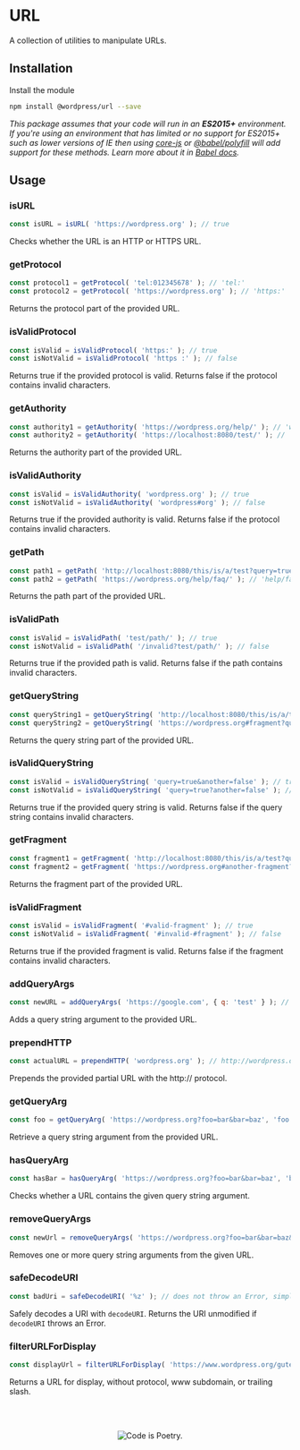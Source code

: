 # URL

A collection of utilities to manipulate URLs.

## Installation

Install the module

```bash
npm install @wordpress/url --save
```

_This package assumes that your code will run in an **ES2015+** environment. If you're using an environment that has limited or no support for ES2015+ such as lower versions of IE then using [core-js](https://github.com/zloirock/core-js) or [@babel/polyfill](https://babeljs.io/docs/en/next/babel-polyfill) will add support for these methods. Learn more about it in [Babel docs](https://babeljs.io/docs/en/next/caveats)._

## Usage

### isURL

```js
const isURL = isURL( 'https://wordpress.org' ); // true
```

Checks whether the URL is an HTTP or HTTPS URL.


### getProtocol

```js
const protocol1 = getProtocol( 'tel:012345678' ); // 'tel:'
const protocol2 = getProtocol( 'https://wordpress.org' ); // 'https:'
```

Returns the protocol part of the provided URL.


### isValidProtocol

```js
const isValid = isValidProtocol( 'https:' ); // true
const isNotValid = isValidProtocol( 'https :' ); // false
```

Returns true if the provided protocol is valid. Returns false if the protocol contains invalid characters.


### getAuthority

```js
const authority1 = getAuthority( 'https://wordpress.org/help/' ); // 'wordpress.org'
const authority2 = getAuthority( 'https://localhost:8080/test/' ); // 'localhost:8080'
```

Returns the authority part of the provided URL.


### isValidAuthority

```js
const isValid = isValidAuthority( 'wordpress.org' ); // true
const isNotValid = isValidAuthority( 'wordpress#org' ); // false
```

Returns true if the provided authority is valid. Returns false if the protocol contains invalid characters.


### getPath

```js
const path1 = getPath( 'http://localhost:8080/this/is/a/test?query=true' ); // 'this/is/a/test'
const path2 = getPath( 'https://wordpress.org/help/faq/' ); // 'help/faq'
```

Returns the path part of the provided URL.


### isValidPath

```js
const isValid = isValidPath( 'test/path/' ); // true
const isNotValid = isValidPath( '/invalid?test/path/' ); // false
```

Returns true if the provided path is valid. Returns false if the path contains invalid characters.


### getQueryString

```js
const queryString1 = getQueryString( 'http://localhost:8080/this/is/a/test?query=true#fragment' ); // 'query=true'
const queryString2 = getQueryString( 'https://wordpress.org#fragment?query=false&search=hello' ); // 'query=false&search=hello'
```

Returns the query string part of the provided URL.


### isValidQueryString

```js
const isValid = isValidQueryString( 'query=true&another=false' ); // true
const isNotValid = isValidQueryString( 'query=true?another=false' ); // false
```

Returns true if the provided query string is valid. Returns false if the query string contains invalid characters.


### getFragment

```js
const fragment1 = getFragment( 'http://localhost:8080/this/is/a/test?query=true#fragment' ); // '#fragment'
const fragment2 = getFragment( 'https://wordpress.org#another-fragment?query=true' ); // '#another-fragment'
```

Returns the fragment part of the provided URL.


### isValidFragment

```js
const isValid = isValidFragment( '#valid-fragment' ); // true
const isNotValid = isValidFragment( '#invalid-#fragment' ); // false
```

Returns true if the provided fragment is valid. Returns false if the fragment contains invalid characters.


### addQueryArgs

```js
const newURL = addQueryArgs( 'https://google.com', { q: 'test' } ); // https://google.com/?q=test
```

Adds a query string argument to the provided URL.


### prependHTTP

```js
const actualURL = prependHTTP( 'wordpress.org' ); // http://wordpress.org
```

Prepends the provided partial URL with the http:// protocol.

### getQueryArg

```js
const foo = getQueryArg( 'https://wordpress.org?foo=bar&bar=baz', 'foo' ); // bar
```

Retrieve a query string argument from the provided URL.


### hasQueryArg

```js
const hasBar = hasQueryArg( 'https://wordpress.org?foo=bar&bar=baz', 'bar' ); // true
```

Checks whether a URL contains the given query string argument.


### removeQueryArgs

```js
const newUrl = removeQueryArgs( 'https://wordpress.org?foo=bar&bar=baz&baz=foobar', 'foo', 'bar' ); // https://wordpress.org?baz=foobar
```

Removes one or more query string arguments from the given URL.


### safeDecodeURI

```js
const badUri = safeDecodeURI( '%z' ); // does not throw an Error, simply returns '%z'
```

Safely decodes a URI with `decodeURI`. Returns the URI unmodified if `decodeURI` throws an Error.

### filterURLForDisplay

```js
const displayUrl = filterURLForDisplay( 'https://www.wordpress.org/gutenberg/' ); // wordpress.org/gutenberg
```

Returns a URL for display, without protocol, www subdomain, or trailing slash.

<br/><br/><p align="center"><img src="https://s.w.org/style/images/codeispoetry.png?1" alt="Code is Poetry." /></p>
